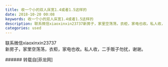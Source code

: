 ```yaml
---
title: 收一个小的双人床宽1.4或者1.5这样的
date: 2018-10-20 00:08
keywords: 收一个小的双人床宽1.4或者1.5这样的
description: 联系微信xiaoxinxin23737新房子，家里空荡荡，衣柜，家电也收。私人收，二手贩子勿扰，谢谢。
categories: used
---
```

<td class="t_f" id="postmessage_2116146">

联系微信xiaoxinxin23737<br/>
新房子，家里空荡荡，衣柜，家电也收。私人收，二手贩子勿扰，谢谢。<br/>
</td>
###### 转载自[菲龙网]